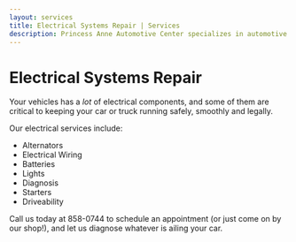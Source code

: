 ```yaml
---
layout: services
title: Electrical Systems Repair | Services
description: Princess Anne Automotive Center specializes in automotive electrical systems. If you suspect that your car or truck is having electrical issues, we can help.
---
```


Electrical Systems Repair
=================
					
Your vehicles has a *lot* of electrical components, and some of them are critical to keeping your car or truck running safely, smoothly and legally.
					
Our electrical services include:

* Alternators
* Electrical Wiring
* Batteries
* Lights
* Diagnosis
* Starters
* Driveability

Call us today at 858-0744 to schedule an appointment (or just come on by our shop!), and let us diagnose whatever is ailing your car.